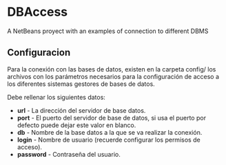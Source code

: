 # DBAccess

A NetBeans proyect with an examples of connection to different DBMS

Configuracion
-------------
Para la conexión con las bases de datos, existen en la carpeta config/ los archivos con los parámetros necesarios para la configuración de acceso a los diferentes sistemas gestores de bases de datos.

Debe rellenar los siguientes datos:
* **url** - La dirección del servidor de base datos.
* **port** - El puerto del servidor de base de datos, si usa el puerto por defecto puede dejar este valor en blanco.
* **db** - Nombre de la base datos a la que se va realizar la conexión.
* **login** - Nombre de usuario (recuerde configurar los permisos de acceso).
* **password** - Contraseña del usuario.
